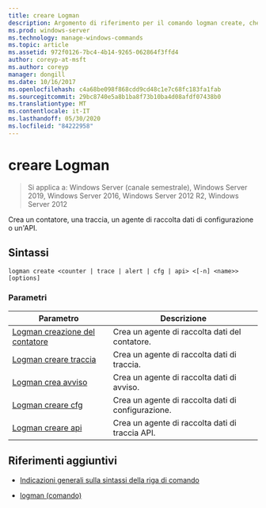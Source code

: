```yaml
---
title: creare Logman
description: Argomento di riferimento per il comando logman create, che consente di creare un contatore, una traccia, un agente di raccolta dati di configurazione o un'API.
ms.prod: windows-server
ms.technology: manage-windows-commands
ms.topic: article
ms.assetid: 972f0126-7bc4-4b14-9265-062864f3ffd4
author: coreyp-at-msft
ms.author: coreyp
manager: dongill
ms.date: 10/16/2017
ms.openlocfilehash: c4a68be098f868cdd9cd48c1e7c68fc183fa1fab
ms.sourcegitcommit: 29bc8740e5a8b1ba8f73b10ba4d08afdf07438b0
ms.translationtype: MT
ms.contentlocale: it-IT
ms.lasthandoff: 05/30/2020
ms.locfileid: "84222958"
---
```

# <a name="logman-create"></a>creare Logman

> Si applica a: Windows Server (canale semestrale), Windows Server 2019, Windows Server 2016, Windows Server 2012 R2, Windows Server 2012

Crea un contatore, una traccia, un agente di raccolta dati di configurazione o un'API.

## <a name="syntax"></a>Sintassi

```
logman create <counter | trace | alert | cfg | api> <[-n] <name>> [options]
```

### <a name="parameters"></a>Parametri

| Parametro | Descrizione |
| --------- | ----------- |
| [Logman creazione del contatore](logman-create-counter.md) | Crea un agente di raccolta dati del contatore. |
| [Logman creare traccia](logman-create-trace.md) | Crea un agente di raccolta dati di traccia. |
| [Logman crea avviso](logman-create-alert.md) | Crea un agente di raccolta dati di avviso. |
| [Logman creare cfg](logman-create-cfg.md) | Crea un agente di raccolta dati di configurazione. |
| [Logman creare api](logman-create-api.md) | Crea un agente di raccolta dati di traccia API. |

## <a name="additional-references"></a>Riferimenti aggiuntivi

- [Indicazioni generali sulla sintassi della riga di comando](command-line-syntax-key.md)

- [logman (comando)](logman.md)